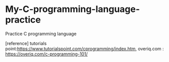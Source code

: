 # My-C-programming-language-practice
Practice C programming language 

[reference]
tutorials point:https://www.tutorialspoint.com/cprogramming/index.htm,
overiq.com : https://overiq.com/c-programming-101/
